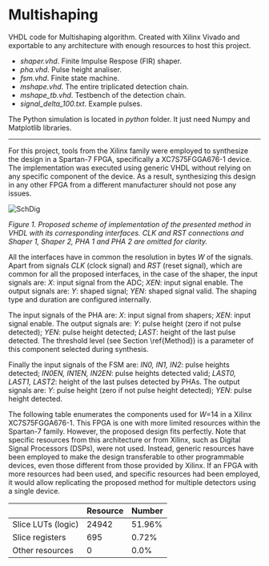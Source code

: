 # Multishaping
VHDL code for Multishaping algorithm. Created with Xilinx Vivado and exportable to any architecture with enough resources to host this project.

- *shaper.vhd*. Finite Impulse Respose (FIR) shaper.
- *pha.vhd*. Pulse height analiser.
- *fsm.vhd*. Finite state machine.
- *mshape.vhd*. The entire triplicated detection chain.
- *mshape_tb.vhd*. Testbench of the detection chain.
- *signal_delta_100.txt*. Example pulses.

The Python simulation is located in *python* folder. It just need Numpy and Matplotlib libraries.

***

For this project, tools from the Xilinx family were employed to synthesize the design in a Spartan-7 FPGA, specifically a XC7S75FGGA676-1 device. The implementation was executed using generic VHDL without relying on any specific component of the device. As a result, synthesizing this design in any other FPGA from a different manufacturer should not pose any issues.

![SchDig](https://github.com/user-attachments/assets/1105c1e9-defa-4506-b631-6287d05f62c5)

*Figure 1. Proposed scheme of implementation of the presented method in VHDL with its corresponding interfaces. CLK and RST connections and Shaper 1, Shaper 2, PHA 1 and PHA 2 are omitted for clarity.*

All the interfaces have in common the resolution in bytes *W* of the signals. Apart from signals *CLK* (clock signal) and *RST* (reset signal), which are common for all the proposed interfaces, in the case of the shaper, the input signals are: *X*: input signal from the ADC; *XEN*: input signal enable. The output signals are: *Y*: shaped signal; *YEN*: shaped signal valid. The shaping type and duration are configured internally.

The input signals of the PHA are: *X*: input signal from shapers; *XEN*: input signal enable. The output signals are: *Y*: pulse height (zero if not pulse detected); *YEN*: pulse height detected; *LAST*: height of the last pulse detected. The threshold level (see Section \ref{Method}) is a parameter of this component selected during synthesis.

Finally the input signals of the FSM are: *IN0, IN1, IN2*: pulse heights detected; *IN0EN, IN1EN, IN2EN*: pulse heights detected valid; *LAST0, LAST1, LAST2*: height of the last pulses detected by PHAs. The output signals are: *Y*: pulse height (zero if not pulse height detected); *YEN*: pulse height detected.

The following table enumerates the components used for *W*=14 in a Xilinx XC7S75FGGA676-1. This FPGA is one with more limited resources within the Spartan-7 family. However, the proposed design fits perfectly. Note that specific resources from this architecture or from Xilinx, such as Digital Signal Processors (DSPs), were not used. Instead, generic resources have been employed to make the design transferable to other programmable devices, even those different from those provided by Xilinx. If an FPGA with more resources had been used, and specific resources had been employed, it would allow replicating the proposed method for multiple detectors using a single device.

|     | Resource | Number |
|-----|----------|--------|
| Slice LUTs (logic) | 24942 | 51.96% |
| Slice registers | 695 | 0.72% |
| Other resources | 0 | 0.0% |

